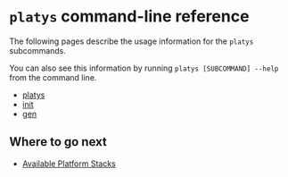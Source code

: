 # `platys` command-line reference

The following pages describe the usage information for the `platys` subcommands. 

You can also see this information by running `platys [SUBCOMMAND] --help` from the command line.

* [platys](overview-platys-command.md)
* [init](platys-init-command.md)
* [gen](platys-gen-command.md)
   
## Where to go next

* [Available Platform Stacks](../platform-stacks)